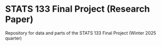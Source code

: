 # STATS 133 Final Project (Research Paper)
Repository for data and parts of the STATS 133 Final Project (Winter 2025 quarter)
